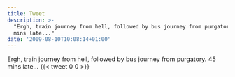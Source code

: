 ```yaml
---
title: Tweet
description: >-
  "Ergh, train journey from hell, followed by bus journey from purgatory. 45
  mins late..."
date: '2009-08-10T10:08:14+01:00'
---
```

Ergh, train journey from hell, followed by bus journey from purgatory. 45 mins late...
      {{< tweet 0 0 >}}
    
